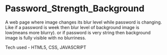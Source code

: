 # Password_Strength_Background

A web page where image changes its blur level while password is changing.
Like if a password is week then blur level of background image is low(means more blurry).
or if password is very string then background image is fully visible with no blurriness.

Tech used - HTML5, CSS, JAVASCRIPT

